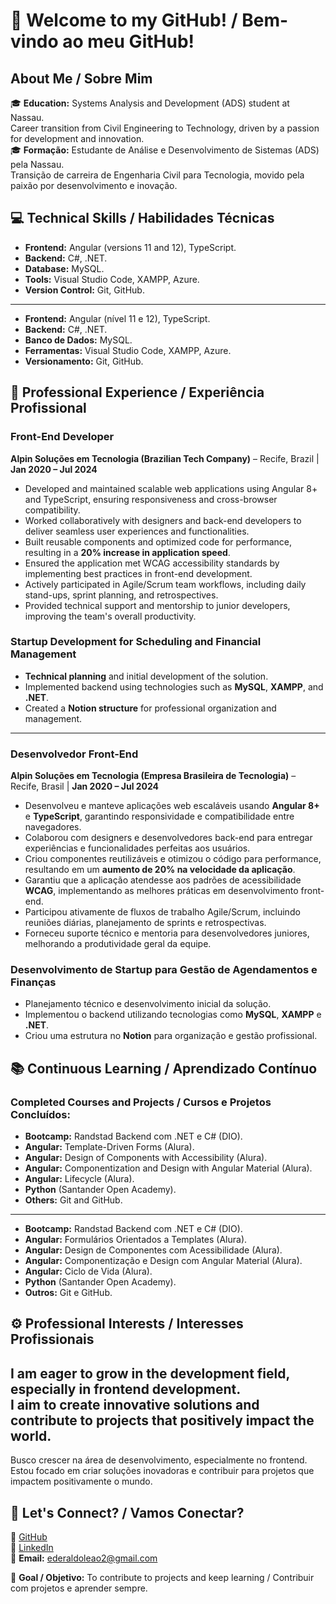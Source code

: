 # 👋 Welcome to my GitHub! / Bem-vindo ao meu GitHub!

## About Me / Sobre Mim
🎓 **Education:** Systems Analysis and Development (ADS) student at Nassau.  
Career transition from Civil Engineering to Technology, driven by a passion for development and innovation.  
🎓 **Formação:** Estudante de Análise e Desenvolvimento de Sistemas (ADS) pela Nassau.  
Transição de carreira de Engenharia Civil para Tecnologia, movido pela paixão por desenvolvimento e inovação.

## 💻 Technical Skills / Habilidades Técnicas
- **Frontend:** Angular (versions 11 and 12), TypeScript.  
- **Backend:** C#, .NET.  
- **Database:** MySQL.  
- **Tools:** Visual Studio Code, XAMPP, Azure.  
- **Version Control:** Git, GitHub.  
---
- **Frontend:** Angular (nível 11 e 12), TypeScript.  
- **Backend:** C#, .NET.  
- **Banco de Dados:** MySQL.  
- **Ferramentas:** Visual Studio Code, XAMPP, Azure.  
- **Versionamento:** Git, GitHub.

## 💼 Professional Experience / Experiência Profissional

### Front-End Developer  
**Alpin Soluções em Tecnologia (Brazilian Tech Company)** – Recife, Brazil | **Jan 2020 – Jul 2024**  
- Developed and maintained scalable web applications using Angular 8+ and TypeScript, ensuring responsiveness and cross-browser compatibility.  
- Worked collaboratively with designers and back-end developers to deliver seamless user experiences and functionalities.  
- Built reusable components and optimized code for performance, resulting in a **20% increase in application speed**.  
- Ensured the application met WCAG accessibility standards by implementing best practices in front-end development.  
- Actively participated in Agile/Scrum team workflows, including daily stand-ups, sprint planning, and retrospectives.  
- Provided technical support and mentorship to junior developers, improving the team's overall productivity.  

### Startup Development for Scheduling and Financial Management  
- **Technical planning** and initial development of the solution.  
- Implemented backend using technologies such as **MySQL**, **XAMPP**, and **.NET**.  
- Created a **Notion structure** for professional organization and management.  

---

### Desenvolvedor Front-End  
**Alpin Soluções em Tecnologia (Empresa Brasileira de Tecnologia)** – Recife, Brasil | **Jan 2020 – Jul 2024**  
- Desenvolveu e manteve aplicações web escaláveis usando **Angular 8+** e **TypeScript**, garantindo responsividade e compatibilidade entre navegadores.  
- Colaborou com designers e desenvolvedores back-end para entregar experiências e funcionalidades perfeitas aos usuários.  
- Criou componentes reutilizáveis e otimizou o código para performance, resultando em um **aumento de 20% na velocidade da aplicação**.  
- Garantiu que a aplicação atendesse aos padrões de acessibilidade **WCAG**, implementando as melhores práticas em desenvolvimento front-end.  
- Participou ativamente de fluxos de trabalho Agile/Scrum, incluindo reuniões diárias, planejamento de sprints e retrospectivas.  
- Forneceu suporte técnico e mentoria para desenvolvedores juniores, melhorando a produtividade geral da equipe.  

### Desenvolvimento de Startup para Gestão de Agendamentos e Finanças  
- Planejamento técnico e desenvolvimento inicial da solução.  
- Implementou o backend utilizando tecnologias como **MySQL**, **XAMPP** e **.NET**.  
- Criou uma estrutura no **Notion** para organização e gestão profissional.  

## 📚 Continuous Learning / Aprendizado Contínuo
### Completed Courses and Projects / Cursos e Projetos Concluídos:
- **Bootcamp:** Randstad Backend com .NET e C# (DIO).  
- **Angular:** Template-Driven Forms (Alura).  
- **Angular:** Design of Components with Accessibility (Alura).  
- **Angular:** Componentization and Design with Angular Material (Alura).  
- **Angular:** Lifecycle (Alura).  
- **Python** (Santander Open Academy).  
- **Others:** Git and GitHub.  
---
- **Bootcamp:** Randstad Backend com .NET e C# (DIO).  
- **Angular:** Formulários Orientados a Templates (Alura).  
- **Angular:** Design de Componentes com Acessibilidade (Alura).  
- **Angular:** Componentização e Design com Angular Material (Alura).  
- **Angular:** Ciclo de Vida (Alura).  
- **Python** (Santander Open Academy).  
- **Outros:** Git e GitHub.

## ⚙️ Professional Interests / Interesses Profissionais
I am eager to grow in the development field, especially in frontend development.  
I aim to create innovative solutions and contribute to projects that positively impact the world.  
---
Busco crescer na área de desenvolvimento, especialmente no frontend.  
Estou focado em criar soluções inovadoras e contribuir para projetos que impactem positivamente o mundo.

## 🌱 Let's Connect? / Vamos Conectar?
🔗 [GitHub](https://github.com/ederaldoneto)  
🔗 [LinkedIn](https://www.linkedin.com/in/ederaldo-le%C3%A3o-2b4957310/)  
📧 **Email:** ederaldoleao2@gmail.com  

🎯 **Goal / Objetivo:** To contribute to projects and keep learning / Contribuir com projetos e aprender sempre.
